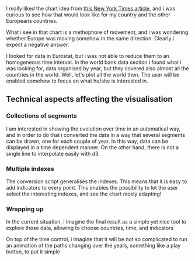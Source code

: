 I really liked the chart idea from [this New York Times
article](http://www.nytimes.com/interactive/2013/10/09/us/yellen-fed-chart.html
), and i was curious to see how that would look like for my country
and the other Europeans countries.

What i see in that chart is a methophore of movement, and i was
wondering whether Europe was moving somehow in the same
direction. Clearly i expect a negative answer.

I looked for data in Eurostat, but i was not able to reduce them to an
homogeneous time interval. In the world bank data section i found what
i was looking for, data organised by year, but they covered also
almost all the countries in the world. Well, let's plot all the world
then. The user will be enabled somehow to focus on what he/she is
interested in.

## Technical aspects affecting the visualisation

### Collections of segments

I am interested in showing the evolution over time in an automatical
way, and in order to do that i converted the data in a way that
several segments can be drawn, one for each couple of year. In this
way, data can be displayed in a time dependent manner. On the other
hand, there is not a single line to interpolate easily with d3.

### Multiple indexes

The conversion script generalises the indexes. This means that it is
easy to add indicators to every point. This enables the possibility to
let the user select the interesting indexes, and see the chart nicely
adapting!

### Wrapping up

In the current situation, i imagine the final result as a simple yet
nice tool to explore those data, allowing to choose countries, time,
and indicators

On top of the time control, i imagine that it will be not so
complicated to run an animation of the paths changing over the years,
something like a play button, to put it simple

